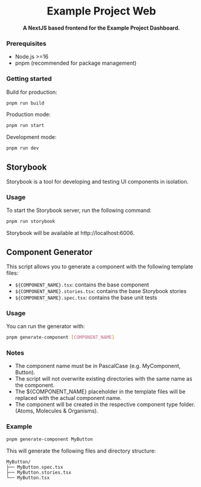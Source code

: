<h1 align="center">Example Project Web</h1>

<p align="center">
  <b>A NextJS based frontend for the Example Project Dashboard.</b>
</p>

### Prerequisites

- Node.js >=16
- pnpm (recommended for package management)

### Getting started

Build for production:

```bash
pnpm run build
```

Production mode:

```bash
pnpm run start
```

Development mode:

```bash
pnpm run dev
```

## Storybook

Storybook is a tool for developing and testing UI components in isolation.

### Usage

To start the Storybook server, run the following command:

```bash
pnpm run storybook
```

Storybook will be available at http://localhost:6006.

## Component Generator

This script allows you to generate a component with the following template files:

- `${COMPONENT_NAME}.tsx`: contains the base component
- `${COMPONENT_NAME}.stories.tsx`: contains the base Storybook stories
- `${COMPONENT_NAME}.spec.tsx`: contains the base unit tests

### Usage

You can run the generator with:

```bash
pnpm generate-component [COMPONENT_NAME]
```

### Notes

- The component name must be in PascalCase (e.g. MyComponent, Button).
- The script will not overwrite existing directories with the same name as the component.
- The ${COMPONENT_NAME} placeholder in the template files will be replaced with the actual component name.
- The component will be created in the respective component type folder. (Atoms, Molecules & Organisms).

### Example

```bash
pnpm generate-component MyButton
```

This will generate the following files and directory structure:

    MyButton/
    ├── MyButton.spec.tsx
    ├── MyButton.stories.tsx
    └── MyButton.tsx
